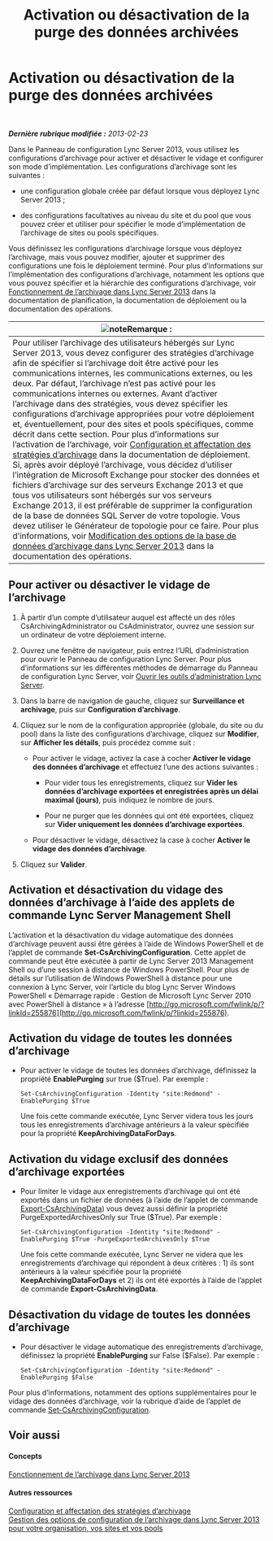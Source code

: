 ﻿---
title: Activation ou désactivation de la purge des données archivées
TOCTitle: Activation ou désactivation de la purge des données archivées
ms:assetid: 28cef09f-0970-4fc3-8315-f26689e3e187
ms:mtpsurl: https://technet.microsoft.com/fr-fr/library/Gg520968(v=OCS.15)
ms:contentKeyID: 49296681
ms.date: 05/20/2016
mtps_version: v=OCS.15
ms.translationtype: HT
---

# Activation ou désactivation de la purge des données archivées

 

_**Dernière rubrique modifiée :** 2013-02-23_

Dans le Panneau de configuration Lync Server 2013, vous utilisez les configurations d’archivage pour activer et désactiver le vidage et configurer son mode d’implémentation. Les configurations d’archivage sont les suivantes :

  - une configuration globale créée par défaut lorsque vous déployez Lync Server 2013 ;

  - des configurations facultatives au niveau du site et du pool que vous pouvez créer et utiliser pour spécifier le mode d’implémentation de l’archivage de sites ou pools spécifiques.

Vous définissez les configurations d’archivage lorsque vous déployez l’archivage, mais vous pouvez modifier, ajouter et supprimer des configurations une fois le déploiement terminé. Pour plus d’informations sur l’implémentation des configurations d’archivage, notamment les options que vous pouvez spécifier et la hiérarchie des configurations d’archivage, voir [Fonctionnement de l’archivage dans Lync Server 2013](lync-server-2013-how-archiving-works.md) dans la documentation de planification, la documentation de déploiement ou la documentation des opérations.

<table>
<thead>
<tr class="header">
<th><img src="images/Gg398920.note(OCS.15).gif" title="note" alt="note" />Remarque :</th>
</tr>
</thead>
<tbody>
<tr class="odd">
<td>Pour utiliser l’archivage des utilisateurs hébergés sur Lync Server 2013, vous devez configurer des stratégies d’archivage afin de spécifier si l’archivage doit être activé pour les communications internes, les communications externes, ou les deux. Par défaut, l’archivage n’est pas activé pour les communications internes ou externes. Avant d’activer l’archivage dans des stratégies, vous devez spécifier les configurations d’archivage appropriées pour votre déploiement et, éventuellement, pour des sites et pools spécifiques, comme décrit dans cette section. Pour plus d’informations sur l’activation de l’archivage, voir <a href="lync-server-2013-configuring-and-assigning-archiving-policies.md">Configuration et affectation des stratégies d’archivage</a> dans la documentation de déploiement.<br />
Si, après avoir déployé l’archivage, vous décidez d’utiliser l’intégration de Microsoft Exchange pour stocker des données et fichiers d’archivage sur des serveurs Exchange 2013 et que tous vos utilisateurs sont hébergés sur vos serveurs Exchange 2013, il est préférable de supprimer la configuration de la base de données SQL Server de votre topologie. Vous devez utiliser le Générateur de topologie pour ce faire. Pour plus d’informations, voir <a href="lync-server-2013-changing-archiving-database-options.md">Modification des options de la base de données d’archivage dans Lync Server 2013</a> dans la documentation des opérations.</td>
</tr>
</tbody>
</table>


## Pour activer ou désactiver le vidage de l’archivage

1.  À partir d’un compte d’utilisateur auquel est affecté un des rôles CsArchivingAdministrator ou CsAdministrator, ouvrez une session sur un ordinateur de votre déploiement interne.

2.  Ouvrez une fenêtre de navigateur, puis entrez l’URL d’administration pour ouvrir le Panneau de configuration Lync Server. Pour plus d’informations sur les différentes méthodes de démarrage du Panneau de configuration Lync Server, voir [Ouvrir les outils d’administration Lync Server](lync-server-2013-open-lync-server-administrative-tools.md).

3.  Dans la barre de navigation de gauche, cliquez sur **Surveillance et archivage**, puis sur **Configuration d’archivage**.

4.  Cliquez sur le nom de la configuration appropriée (globale, du site ou du pool) dans la liste des configurations d’archivage, cliquez sur **Modifier**, sur **Afficher les détails**, puis procédez comme suit :
    
      - Pour activer le vidage, activez la case à cocher **Activer le vidage des données d’archivage** et effectuez l’une des actions suivantes :
        
          - Pour vider tous les enregistrements, cliquez sur **Vider les données d’archivage exportées et enregistrées après un délai maximal (jours)**, puis indiquez le nombre de jours.
        
          - Pour ne purger que les données qui ont été exportées, cliquez sur **Vider uniquement les données d’archivage exportées**.
    
      - Pour désactiver le vidage, désactivez la case à cocher **Activer le vidage des données d’archivage**.

5.  Cliquez sur **Valider**.

## Activation et désactivation du vidage des données d’archivage à l’aide des applets de commande Lync Server Management Shell

L’activation et la désactivation du vidage automatique des données d’archivage peuvent aussi être gérées à l’aide de Windows PowerShell et de l’applet de commande **Set-CsArchivingConfiguration**. Cette applet de commande peut être exécutée à partir de Lync Server 2013 Management Shell ou d’une session à distance de Windows PowerShell. Pour plus de détails sur l’utilisation de Windows PowerShell à distance pour une connexion à Lync Server, voir l’article du blog Lync Server Windows PowerShell « Démarrage rapide : Gestion de Microsoft Lync Server 2010 avec PowerShell à distance » à l’adresse [http://go.microsoft.com/fwlink/p/?linkId=255876](http://go.microsoft.com/fwlink/p/?linkid=255876).

## Activation du vidage de toutes les données d’archivage

  - Pour activer le vidage de toutes les données d’archivage, définissez la propriété **EnablePurging** sur true ($True). Par exemple :
    
        Set-CsArchivingConfiguration -Identity "site:Redmond" -EnablePurging $True
    
    Une fois cette commande exécutée, Lync Server videra tous les jours tous les enregistrements d’archivage antérieurs à la valeur spécifiée pour la propriété **KeepArchivingDataForDays**.

## Activation du vidage exclusif des données d’archivage exportées

  - Pour limiter le vidage aux enregistrements d’archivage qui ont été exportés dans un fichier de données (à l’aide de l’applet de commande [Export-CsArchivingData](https://docs.microsoft.com/en-us/powershell/module/skype/Export-CsArchivingData)) vous devez aussi définir la propriété PurgeExportedArchivesOnly sur True ($True). Par exemple :
    
        Set-CsArchivingConfiguration -Identity "site:Redmond" -EnablePurging $True -PurgeExportedArchivesOnly $True
    
    Une fois cette commande exécutée, Lync Server ne videra que les enregistrements d’archivage qui répondent à deux critères : 1) ils sont antérieurs à la valeur spécifiée pour la propriété **KeepArchivingDataForDays** et 2) ils ont été exportés à l’aide de l’applet de commande **Export-CsArchivingData**.

## Désactivation du vidage de toutes les données d’archivage

  - Pour désactiver le vidage automatique des enregistrements d’archivage, définissez la propriété **EnablePurging** sur False ($False). Par exemple :
    
        Set-CsArchivingConfiguration -Identity "site:Redmond" -EnablePurging $False

Pour plus d’informations, notamment des options supplémentaires pour le vidage des données d’archivage, voir la rubrique d’aide de l’applet de commande [Set-CsArchivingConfiguration](https://docs.microsoft.com/en-us/powershell/module/skype/Set-CsArchivingConfiguration).

## Voir aussi

#### Concepts

[Fonctionnement de l’archivage dans Lync Server 2013](lync-server-2013-how-archiving-works.md)  

#### Autres ressources

[Configuration et affectation des stratégies d’archivage](lync-server-2013-configuring-and-assigning-archiving-policies.md)  
[Gestion des options de configuration de l’archivage dans Lync Server 2013 pour votre organisation, vos sites et vos pools](lync-server-2013-managing-archiving-configuration-options-for-your-organization-sites-and-pools.md)

